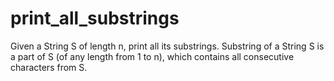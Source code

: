 # print_all_substrings
Given a String S of length n, print all its substrings.
Substring of a String S is a part of S (of any length from 1 to n), which contains all consecutive characters from S.
